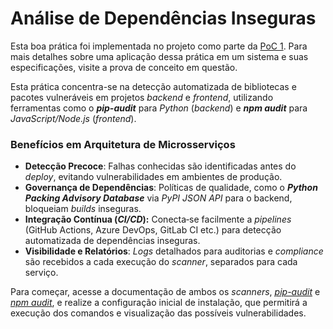 # Análise de Dependências Inseguras

Esta boa prática foi implementada no projeto como parte da [PoC 1](../provas-de-conceito/poc-1-containerizacao-e-ci-cd/). Para mais detalhes sobre uma aplicação dessa prática em um sistema e suas especificações, visite a prova de conceito em questão.

Esta prática concentra-se na detecção automatizada de bibliotecas e pacotes vulneráveis em projetos _backend_ e _frontend_, utilizando ferramentas como o _**pip-audit**_ para _Python_ (_backend_) e _**npm audit**_ para _JavaScript/Node.js_ (_frontend_).

### Benefícios em Arquitetura de Microsserviços

* **Detecção Precoce**: Falhas conhecidas são identificadas antes do _deploy_, evitando vulnerabilidades em ambientes de produção.
* **Governança de Dependências**: Políticas de qualidade, como o _**Python Packing Advisory Database**_ via _PyPI JSON API_ para o backend, bloqueiam _builds_ inseguras.
* **Integração Contínua (**_**CI/CD**_**):** Conecta‑se facilmente a _pipelines_ (GitHub Actions, Azure DevOps, GitLab CI etc.) para detecção automatizada de dependências inseguras.
* **Visibilidade e Relatórios**: _Logs_ detalhados para auditorias e _compliance_ são recebidos a cada execução do _scanner_, separados para cada serviço.

Para começar, acesse a documentação de ambos os _scanners_, [_pip-audit_](https://pypi.org/project/pip-audit/) e [_npm audit_](https://docs.npmjs.com/cli/v9/commands/npm-audit), e realize a configuração inicial de instalação, que permitirá a execução dos comandos e visualização das possíveis vulnerabilidades.
